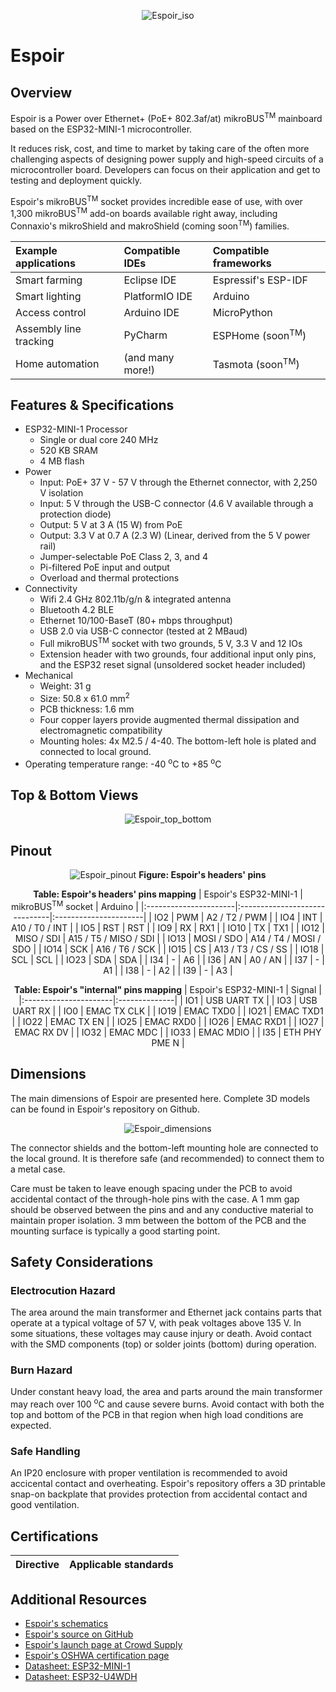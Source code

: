 <center>

![Espoir_iso](./images/hardware/espoir-angle-01.jpg)

</center>

# Espoir

## Overview

Espoir is a Power over Ethernet+ (PoE+ 802.3af/at) mikroBUS<sup>TM</sup> mainboard based on the ESP32-MINI-1 microcontroller. 

It reduces risk, cost, and time to market by taking care of the often more challenging aspects of designing power supply and high-speed circuits of a microcontroller board. Developers can focus on their application and get to testing and deployment quickly.

Espoir's mikroBUS<sup>TM</sup> socket provides incredible ease of use, with over 1,300 mikroBUS<sup>TM</sup> add-on boards available right away, including Connaxio's mikroShield and makroShield (coming soon<sup>TM</sup>) families.

<center>

| Example applications   | Compatible IDEs  | Compatible frameworks       |
|:---------------------- |:---------------- |:--------------------------- |
| Smart farming          | Eclipse IDE      | Espressif's ESP-IDF         |
| Smart lighting         | PlatformIO IDE   | Arduino                     |
| Access control         | Arduino IDE      | MicroPython                 |
| Assembly line tracking | PyCharm          | ESPHome (soon<sup>TM</sup>) |
| Home automation        | (and many more!) | Tasmota (soon<sup>TM</sup>) |

</center>

## Features & Specifications

- ESP32-MINI-1 Processor
   - Single or dual core 240 MHz
   - 520 KB SRAM
   - 4 MB flash
- Power
   - Input: PoE+ 37 V - 57 V through the Ethernet connector, with 2,250 V isolation
   - Input: 5 V through the USB-C connector (4.6 V available through a protection diode)
   - Output: 5 V at 3 A (15 W) from PoE
   - Output: 3.3 V at 0.7 A (2.3 W) (Linear, derived from the 5 V power rail)
   - Jumper-selectable PoE Class 2, 3, and 4
   - Pi-filtered PoE input and output
   - Overload and thermal protections 
- Connectivity
   - Wifi 2.4 GHz 802.11b/g/n \& integrated antenna
   - Bluetooth 4.2 BLE
   - Ethernet 10/100-BaseT (80+ mbps throughput)
   - USB 2.0 via USB-C connector (tested at 2 MBaud)
   - Full mikroBUS<sup>TM</sup> socket with two grounds, 5 V, 3.3 V and 12 IOs
   - Extension header with two grounds, four additional input only pins, and the ESP32 reset signal (unsoldered socket header included)
- Mechanical
   - Weight: 31 g
   - Size: 50.8 x 61.0 mm<sup>2</sup>
   - PCB thickness: 1.6 mm
   - Four copper layers provide augmented thermal dissipation and electromagnetic compatibility
   - Mounting holes: 4x M2.5 / 4-40. The bottom-left hole is plated and connected to local ground.
- Operating temperature range: -40 <sup>o</sup>C to +85 <sup>o</sup>C

## Top & Bottom Views

<center>

![Espoir_top_bottom](./images/hardware/espoir-front-back-01.jpg)

</center>

## Pinout

<center>

![Espoir_pinout](./images/hardware/espoir_pinout.jpg)
**Figure: Espoir's headers' pins**

**Table: Espoir's headers' pins mapping**
| Espoir's ESP32-MINI-1 | mikroBUS<sup>TM</sup> socket  | Arduino               |
|:----------------------|:------------------------------|:----------------------|
| IO2                   | PWM                           | A2 / T2 / PWM         |
| IO4                   | INT                           | A10 / T0 / INT        |
| IO5                   | RST                           | RST                   |
| IO9                   | RX                            | RX1                   |
| IO10                  | TX                            | TX1                   |
| IO12                  | MISO / SDI                    | A15 / T5 / MISO / SDI |
| IO13                  | MOSI / SDO                    | A14 / T4 / MOSI / SDO |
| IO14                  | SCK                           | A16 / T6 / SCK        |
| IO15                  | CS                            | A13 / T3 / CS / SS    |
| IO18                  | SCL                           | SCL                   |
| IO23                  | SDA                           | SDA                   |
| I34                   | -                             | A6                    |
| I36                   | AN                            | A0 / AN               |
| I37                   | -                             | A1                    |
| I38                   | -                             | A2                    |
| I39                   | -                             | A3                    |

**Table: Espoir's "internal" pins mapping**
| Espoir's ESP32-MINI-1 | Signal        |
|:----------------------|:--------------|
| IO1                   | USB UART TX   |
| IO3                   | USB UART RX   |
| IO0                   | EMAC TX CLK   |
| IO19                  | EMAC TXD0     |
| IO21                  | EMAC TXD1     |
| IO22                  | EMAC TX EN    |
| IO25                  | EMAC RXD0     |
| IO26                  | EMAC RXD1     |
| IO27                  | EMAC RX DV    |
| IO32                  | EMAC MDC      |
| IO33                  | EMAC MDIO     |
| I35                   | ETH PHY PME N |

</center>

## Dimensions

The main dimensions of Espoir are presented here. Complete 3D models can be found in Espoir's repository on Github.

<center>

![Espoir_dimensions](./images/hardware/espoir_dimensions.jpg)

</center>

The connector shields and the bottom-left mounting hole are connected to the local ground. It is therefore safe (and recommended) to connect them to a metal case.

Care must be taken to leave enough spacing under the PCB to avoid accidental contact of the through-hole pins with the case. A 1 mm gap should be observed between the pins and and any conductive material to maintain proper isolation. 3 mm between the bottom of the PCB and the mounting surface is typically a good starting point.

## Safety Considerations

### Electrocution Hazard

The area around the main transformer and Ethernet jack contains parts that operate at a typical voltage of 57 V, with peak voltages above 135 V. In some situations, these voltages may cause injury or death. Avoid contact with the SMD components (top) or solder joints (bottom) during operation.

### Burn Hazard

Under constant heavy load, the area and parts around the main transformer may reach over 100 <sup>o</sup>C and cause severe burns. Avoid contact with both the top and bottom of the PCB in that region when high load conditions are expected.

### Safe Handling

An IP20 enclosure with proper ventilation is recommended to avoid accicental contact and overheating. Espoir's repository offers a 3D printable snap-on backplate that provides protection from accidental contact and good ventilation.

## Certifications

<center>

| Directive | Applicable standards |
|:--------- |:-------------------- |

</center>

## Additional Resources

- [Espoir's schematics](https://docs.connaxio.com/doc/espoir_schematics_latest.pdf)
- [Espoir's source on GitHub](https://github.com/Connaxio/espoir)
- [Espoir's launch page at Crowd Supply](https://www.crowdsupply.com/connaxio/espoir)
- [Espoir's OSHWA certification page](https://certification.oshwa.org/ca000009.html)
- [Datasheet: ESP32-MINI-1](https://www.espressif.com/sites/default/files/documentation/esp32-mini-1_datasheet_en.pdf)
- [Datasheet: ESP32-U4WDH](https://www.espressif.com/sites/default/files/documentation/esp32_datasheet_en.pdf)
